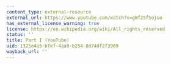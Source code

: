 ```yaml
---
content_type: external-resource
external_url: https://www.youtube.com/watch?v=gWf2SfSojuo
has_external_license_warning: true
license: https://en.wikipedia.org/wiki/All_rights_reserved
status: ''
title: Part I (YouTube)
uid: 1325e4a5-bfef-4aa9-b254-8d74df2f3969
wayback_url: ''
---
```

